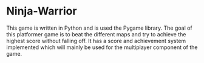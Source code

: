 # Ninja-Warrior

This game is written in Python and is used the Pygame library. The goal of this platformer game is to beat the different maps and try to achieve the highest score without falling off. It has a score and achievement system implemented which will mainly be used for the multiplayer component of the game.
